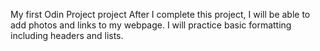 My first Odin Project project
After I complete this project, I will be able to add photos and links to my webpage. 
I will practice basic formatting including headers and lists.